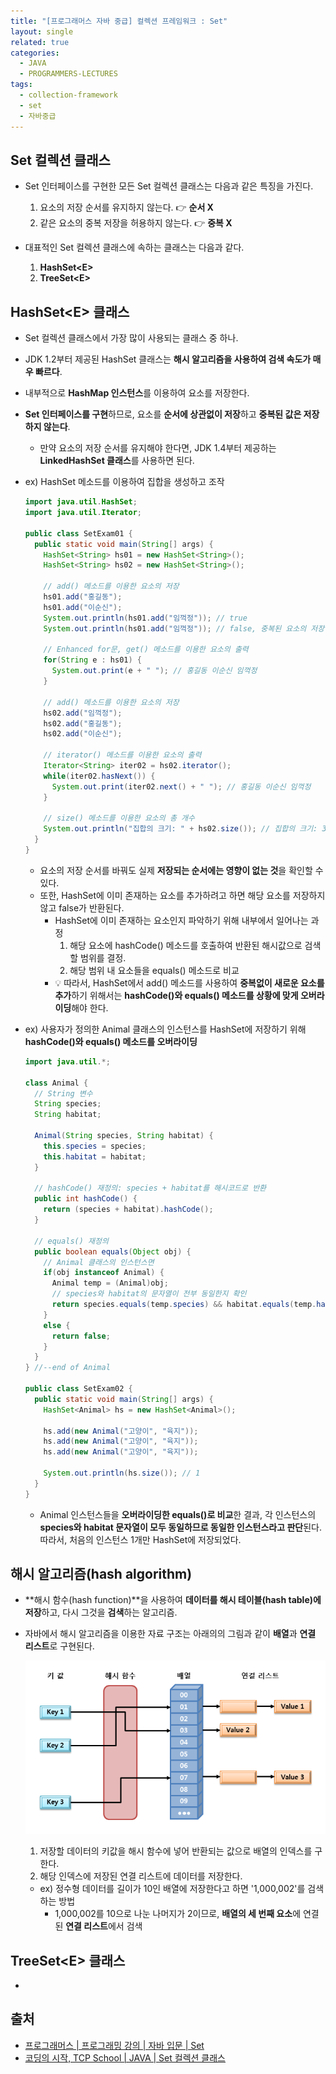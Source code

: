 ```yaml
---
title: "[프로그래머스 자바 중급] 컬렉션 프레임워크 : Set"
layout: single
related: true
categories:
  - JAVA
  - PROGRAMMERS-LECTURES
tags:
  - collection-framework
  - set
  - 자바중급
---
```


## Set 컬렉션 클래스
- Set 인터페이스를 구현한 모든 Set 컬렉션 클래스는 다음과 같은 특징을 가진다.
  1. 요소의 저장 순서를 유지하지 않는다. 👉 **순서 X**
  2. 같은 요소의 중복 저장을 허용하지 않는다. 👉 **중복 X**
  
- 대표적인 Set 컬렉션 클래스에 속하는 클래스는 다음과 같다.
  1. **HashSet\<E>**
  2. **TreeSet\<E>**
  
## HashSet\<E> 클래스
- Set 컬렉션 클래스에서 가장 많이 사용되는 클래스 중 하나.
- JDK 1.2부터 제공된 HashSet 클래스는 **해시 알고리즘을 사용하여 검색 속도가 매우 빠르다**.
- 내부적으로 **HashMap 인스턴스**를 이용하여 요소를 저장한다.
- **Set 인터페이스를 구현**하므로, 요소를 **순서에 상관없이 저장**하고 **중복된 값은 저장하지 않는다**.
  - 만약 요소의 저장 순서를 유지해야 한다면, JDK 1.4부터 제공하는 **LinkedHashSet 클래스**를 사용하면 된다.
  
- ex) HashSet 메소드를 이용하여 집합을 생성하고 조작
  
  ```java
  import java.util.HashSet;
  import java.util.Iterator;
  
  public class SetExam01 {
    public static void main(String[] args) {
      HashSet<String> hs01 = new HashSet<String>();
      HashSet<String> hs02 = new HashSet<String>();

      // add() 메소드를 이용한 요소의 저장
      hs01.add("홍길동");
      hs01.add("이순신");
      System.out.println(hs01.add("임꺽정")); // true
      System.out.println(hs01.add("임꺽정")); // false, 중복된 요소의 저장

      // Enhanced for문, get() 메소드를 이용한 요소의 출력
      for(String e : hs01) {
        System.out.print(e + " "); // 홍길동 이순신 임꺽정
      }

      // add() 메소드를 이용한 요소의 저장
      hs02.add("임꺽정");
      hs02.add("홍길동");
      hs02.add("이순신");

      // iterator() 메소드를 이용한 요소의 출력
      Iterator<String> iter02 = hs02.iterator();
      while(iter02.hasNext()) {
        System.out.print(iter02.next() + " "); // 홍길동 이순신 임꺽정
      }

      // size() 메소드를 이용한 요소의 총 개수
      System.out.println("집합의 크기: " + hs02.size()); // 집합의 크기: 3
    }
  }
  ```
  - 요소의 저장 순서를 바꿔도 실제 **저장되는 순서에는 영향이 없는 것**을 확인할 수 있다.
  - 또한, HashSet에 이미 존재하는 요소를 추가하려고 하면 해당 요소를 저장하지 않고 false가 반환된다.
    - HashSet에 이미 존재하는 요소인지 파악하기 위해 내부에서 일어나는 과정
      1. 해당 요소에 hashCode() 메소드를 호출하여 반환된 해시값으로 검색할 범위를 결정.
      2. 해당 범위 내 요소들을 equals() 메소드로 비교
    - 💡 따라서, HashSet에서 add() 메소드를 사용하여 **중복없이 새로운 요소를 추가**하기 위해서는 **hashCode()와 equals() 메소드를 상황에 맞게 오버라이딩**해야 한다.

- ex) 사용자가 정의한 Animal 클래스의 인스턴스를 HashSet에 저장하기 위해 **hashCode()와 equals() 메소드를 오버라이딩**

  ```java
  import java.util.*;
  
  class Animal {
    // String 변수
    String species;
    String habitat;
    
    Animal(String species, String habitat) {
      this.species = species;
      this.habitat = habitat;
    }
    
    // hashCode() 재정의: species + habitat를 해시코드로 반환
    public int hashCode() { 
      return (species + habitat).hashCode(); 
    }
    
    // equals() 재정의
    public boolean equals(Object obj) {
      // Animal 클래스의 인스턴스면
      if(obj instanceof Animal) {
        Animal temp = (Animal)obj;
        // species와 habitat의 문자열이 전부 동일한지 확인
        return species.equals(temp.species) && habitat.equals(temp.habitat);
      } 
      else {
        return false;
      }
    }
  } //--end of Animal
  
  public class SetExam02 {
    public static void main(String[] args) {
      HashSet<Animal> hs = new HashSet<Animal>();
      
      hs.add(new Animal("고양이", "육지"));
      hs.add(new Animal("고양이", "육지"));
      hs.add(new Animal("고양이", "육지"));
      
      System.out.println(hs.size()); // 1
    }
  }
  ```
  - Animal 인스턴스들을 **오버라이딩한 equals()로 비교**한 결과, 각 인스턴스의 **species와 habitat 문자열이 모두 동일하므로 동일한 인스턴스라고 판단**된다. 따라서, 처음의 인스턴스 1개만 HashSet에 저장되었다.
  
## 해시 알고리즘(hash algorithm)
- **해시 함수(hash function)**을 사용하여 **데이터를 해시 테이블(hash table)에 저장**하고, 다시 그것을 **검색**하는 알고리즘.
- 자바에서 해시 알고리즘을 이용한 자료 구조는 아래의의 그림과 같이 **배열**과 **연결 리스트**로 구현된다.

  ![해시 알고리즘을 이용한 자료구조](/assets/images/java/hash_algorithm.png)
  
  1. 저장할 데이터의 키값을 해시 함수에 넣어 반환되는 값으로 배열의 인덱스를 구한다.
  2. 해당 인덱스에 저장된 연결 리스트에 데이터를 저장한다.
  
  - ex) 정수형 데이터를 길이가 10인 배열에 저장한다고 하면 '1,000,002'를 검색하는 방법
    - 1,000,002를 10으로 나눈 나머지가 2이므로, **배열의 세 번째 요소**에 연결된 **연결 리스트**에서 검색
    
## TreeSet\<E> 클래스
-


  
## 출처
- [프로그래머스 \| 프로그래밍 강의 \| 자바 입문 \| Set](https://programmers.co.kr/learn/courses/9/lessons/258)
- [코딩의 시작, TCP School \| JAVA \| Set 컬렉션 클래스](https://www.tcpschool.com/java/java_collectionFramework_set)
